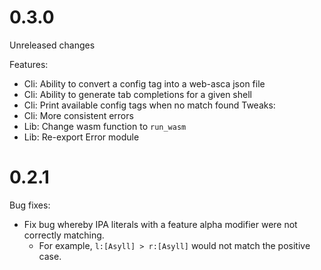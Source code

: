 0.3.0
==================
Unreleased changes

Features: 
* Cli: Ability to convert a config tag into a web-asca json file 
* Cli: Ability to generate tab completions for a given shell
* Cli: Print available config tags when no match found
Tweaks:
* Cli: More consistent errors
* Lib: Change wasm function to `run_wasm`
* Lib: Re-export Error module

0.2.1
==================

Bug fixes:
* Fix bug whereby IPA literals with a feature alpha modifier were not correctly matching.
    * For example, `l:[Asyll] > r:[Asyll]` would not match the positive case.
